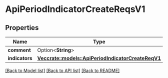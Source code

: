 # ApiPeriodIndicatorCreateReqsV1

## Properties

Name | Type | Description | Notes
------------ | ------------- | ------------- | -------------
**comment** | Option<**String**> |  | [optional]
**indicators** | [**Vec<crate::models::ApiPeriodIndicatorCreateReqV1>**](api.IndicatorCreateReqV1.md) |  |

[[Back to Model list]](./README.md#documentation-for-models) [[Back to API list]](./README.md#documentation-for-api-endpoints) [[Back to README]](../README.md)
